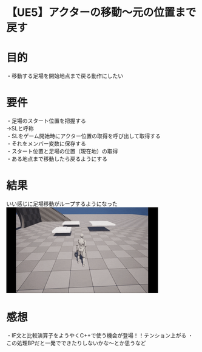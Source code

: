 # 【UE5】アクターの移動～元の位置まで戻す

# 目的
・移動する足場を開始地点まで戻る動作にしたい

# 要件
・足場のスタート位置を把握する  
→SLと呼称  
・SLをゲーム開始時にアクター位置の取得を呼び出して取得する  
・それをメンバー変数に保存する  
・スタート位置と足場の位置（現在地）の取得  
・ある地点まで移動したら戻るようにする  

# 結果
いい感じに足場移動がループするようになった
![Demo](足場の移動.gif)


# 感想
・IF文と比較演算子をようやくC++で使う機会が登場！！テンション上がる
・この処理BPだと一発でできたりしないかな～とか思うなど


